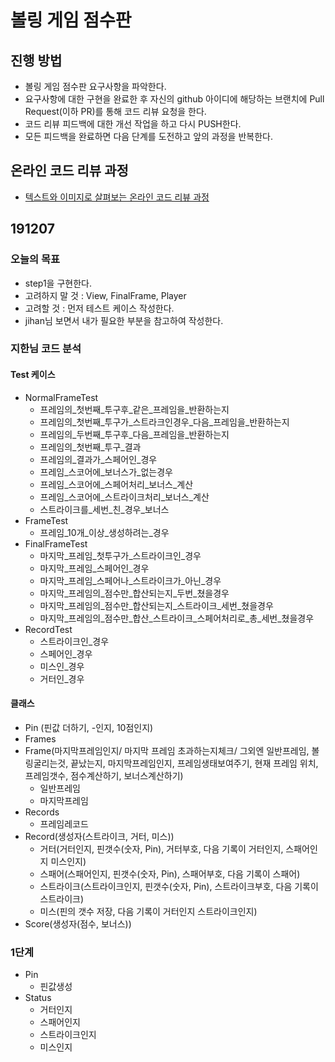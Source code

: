 # 볼링 게임 점수판
## 진행 방법
- 볼링 게임 점수판 요구사항을 파악한다.
- 요구사항에 대한 구현을 완료한 후 자신의 github 아이디에 해당하는 브랜치에 Pull Request(이하 PR)를 통해 코드 리뷰 요청을 한다.
- 코드 리뷰 피드백에 대한 개선 작업을 하고 다시 PUSH한다.
- 모든 피드백을 완료하면 다음 단계를 도전하고 앞의 과정을 반복한다.

## 온라인 코드 리뷰 과정
- [텍스트와 이미지로 살펴보는 온라인 코드 리뷰 과정](https://github.com/next-step/nextstep-docs/tree/master/codereview)

## 191207
### 오늘의 목표
- step1을 구현한다.
- 고려하지 말 것 : View, FinalFrame, Player
- 고려할 것 : 먼저 테스트 케이스 작성한다.
- jihan님 보면서 내가 필요한 부분을 참고하여 작성한다.

### 지한님 코드 분석
#### Test 케이스 
- NormalFrameTest
    - 프레임의_첫번째_투구후_같은_프레임을_반환하는지
    - 프레임의_첫번째_투구가_스트라크인경우_다음_프레임을_반환하는지
    - 프레임의_두번째_투구후_다음_프레임을_반환하는지
    - 프레임의_첫번째_투구_결과
    - 프레임의_결과가_스페어인_경우
    - 프레임_스코어에_보너스가_없는경우
    - 프레임_스코어에_스페어처리_보너스_계산
    - 프레임_스코어에_스트라이크처리_보너스_계산
    - 스트라이크를_세번_친_경우_보너스
- FrameTest
    - 프레임_10개_이상_생성하려는_경우
- FinalFrameTest 
    - 마지막_프레임_첫투구가_스트라이크인_경우
    - 마지막_프레임_스페어인_경우
    - 마지막_프레임_스페어나_스트라이크가_아닌_경우
    - 마지막_프레임의_점수만_합산되는지_두번_쳤을경우
    - 마지막_프레임의_점수만_합산되는지_스트라이크_세번_쳤을경우
    - 마지막_프레임의_점수만_합산_스트라이크_스페어처리로_총_세번_쳤을경우
- RecordTest 
    - 스트라이크인_경우
    - 스페어인_경우
    - 미스인_경우
    - 거터인_경우

#### 클래스
- Pin (핀값 더하기, -인지, 10점인지)
- Frames
- Frame(마지막프레임인지/ 마지막 프레임 초과하는지체크/ 그외엔 일반프레임, 볼링굴리는것, 끝났는지, 마지막프레임인지, 프레임생태보여주기, 현재 프레임 위치, 프레임갯수, 점수계산하기, 보너스계산하기)
    - 일반프레임
    - 마지막프레임    
- Records
    - 프레임레코드
- Record(생성자(스트라이크, 거터, 미스))
    - 거터(거터인지, 핀갯수(숫자, Pin), 거터부호, 다음 기록이 거터인지, 스패어인지 미스인지)
    - 스패어(스패어인지, 핀갯수(숫자, Pin), 스패어부호, 다음 기록이 스패어)
    - 스트라이크(스트라이크인지, 핀갯수(숫자, Pin), 스트라이크부호, 다음 기록이 스트라이크)
    - 미스(핀의 갯수 저장, 다음 기록이 거터인지 스트라이크인지)
- Score(생성자(점수, 보너스))
    
### 1단계
- Pin
    - 핀값생성
- Status
    - 거터인지
    - 스패어인지
    - 스트라이크인지
    - 미스인지